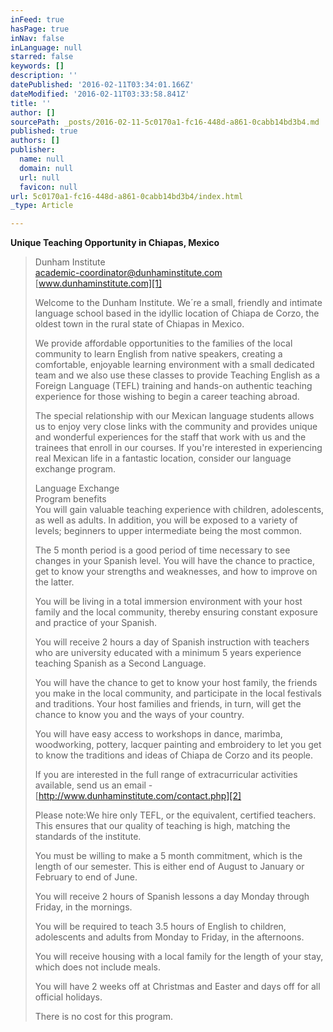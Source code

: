 ```yaml
---
inFeed: true
hasPage: true
inNav: false
inLanguage: null
starred: false
keywords: []
description: ''
datePublished: '2016-02-11T03:34:01.166Z'
dateModified: '2016-02-11T03:33:58.841Z'
title: ''
author: []
sourcePath: _posts/2016-02-11-5c0170a1-fc16-448d-a861-0cabb14bd3b4.md
published: true
authors: []
publisher:
  name: null
  domain: null
  url: null
  favicon: null
url: 5c0170a1-fc16-448d-a861-0cabb14bd3b4/index.html
_type: Article

---
```

**Unique Teaching Opportunity in Chiapas, Mexico**

> Dunham Institute  
> [academic-coordinator@dunhaminstitute.com][0]  
> [www.dunhaminstitute.com][1]
> 
> Welcome to the Dunham Institute. We´re a small, friendly and intimate language school based in the idyllic location of Chiapa de Corzo, the oldest town in the rural state of Chiapas in Mexico.
> 
> We provide affordable opportunities to the families of the local community to learn English from native speakers, creating a comfortable, enjoyable learning environment with a small dedicated team and we also use these classes to provide Teaching English as a Foreign Language (TEFL) training and hands-on authentic teaching experience for those wishing to begin a career teaching abroad.
> 
> The special relationship with our Mexican language students allows us to enjoy very close links with the community and provides unique and wonderful experiences for the staff that work with us and the trainees that enroll in our courses. If you're interested in experiencing real Mexican life in a fantastic location, consider our language exchange program.
> 
> Language Exchange  
> Program benefits  
> You will gain valuable teaching experience with children, adolescents, as well as adults. In addition, you will be exposed to a variety of levels; beginners to upper intermediate being the most common.
> 
> The 5 month period is a good period of time necessary to see changes in your Spanish level. You will have the chance to practice, get to know your strengths and weaknesses, and how to improve on the latter.
> 
> You will be living in a total immersion environment with your host family and the local community, thereby ensuring constant exposure and practice of your Spanish.
> 
> You will receive 2 hours a day of Spanish instruction with teachers who are university educated with a minimum 5 years experience teaching Spanish as a Second Language.
> 
> You will have the chance to get to know your host family, the friends you make in the local community, and participate in the local festivals and traditions. Your host families and friends, in turn, will get the chance to know you and the ways of your country.
> 
> You will have easy access to workshops in dance, marimba, woodworking, pottery, lacquer painting and embroidery to let you get to know the traditions and ideas of Chiapa de Corzo and its people. 
> 
> If you are interested in the full range of extracurricular activities available, send us an email -[http://www.dunhaminstitute.com/contact.php][2]
> 
> Please note:We hire only TEFL, or the equivalent, certified teachers. This ensures that our quality of teaching is high, matching the standards of the institute.  
> 
> You must be willing to make a 5 month commitment, which is the length of our semester. This is either end of August to January or February to end of June.  
> 
> You will receive 2 hours of Spanish lessons a day Monday through Friday, in the mornings.  
> 
> You will be required to teach 3.5 hours of English to children, adolescents and adults from Monday to Friday, in the afternoons.  
> 
> You will receive housing with a local family for the length of your stay, which does not include meals.  
> 
> You will have 2 weeks off at Christmas and Easter and days off for all official holidays.  
> 
> There is no cost for this program.



[0]: mailto:academic-coordinator@dunhaminstitute.com
[1]: http://www.dunhaminstitute.com/
[2]: http://www.dunhaminstitute.com/contact.php